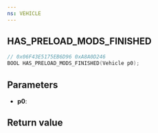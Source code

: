 ```yaml
---
ns: VEHICLE
---
```

## HAS_PRELOAD_MODS_FINISHED

```c
// 0x06F43E5175EB6D96 0xA8A0D246
BOOL HAS_PRELOAD_MODS_FINISHED(Vehicle p0);
```


## Parameters
* **p0**: 

## Return value
